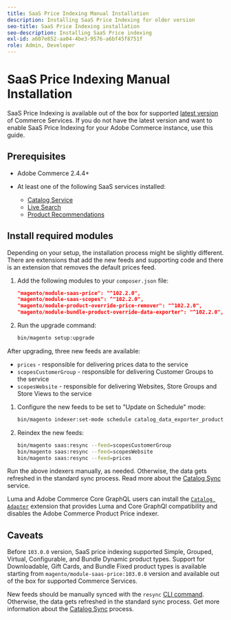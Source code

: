 ```yaml
---
title: SaaS Price Indexing Manual Installation
description: Installing SaaS Price Indexing for older version
seo-title: SaaS Price Indexing installation
seo-description: Installing SaaS Price indexing
exl-id: a607e852-aa04-4be3-9576-a6bf45f8751f
role: Admin, Developer
---
```

# SaaS Price Indexing Manual Installation

SaaS Price Indexing is available out of the box for supported [latest version](index.md#Requirements) of Commerce Services.
If you do not have the latest version and want to enable SaaS Price Indexing for your Adobe Commerce instance, use this guide.

## Prerequisites

* Adobe Commerce 2.4.4+
* At least one of the following SaaS services installed:

    * [Catalog Service](../catalog-service/overview.md)
    * [Live Search](../live-search/guide-overview.md)
    * [Product Recommendations](../product-recommendations/guide-overview.md)

## Install required modules

Depending on your setup, the installation process might be slightly different.
There are extensions that add the new feeds and supporting code and there is an extension that removes the default prices feed.

1. Add the following modules to your `composer.json` file:

    ```json
    "magento/module-saas-price": "^102.2.0",
    "magento/module-saas-scopes": ^"102.2.0",
    "magento/module-product-override-price-remover": "^102.2.0",
    "magento/module-bundle-product-override-data-exporter": "^102.2.0",
    ```

1. Run the upgrade command:

    ```bash
    bin/magento setup:upgrade
    ```

After upgrading, three new feeds are available:

* `prices` - responsible for delivering prices data to the service
* `scopesCustomerGroup` - responsible for delivering Customer Groups to the service 
* `scopesWebsite` - responsible for delivering Websites, Store Groups and Store Views to the service

1. Configure the new feeds to be set to "Update on Schedule" mode:

    ```bash
    bin/magento indexer:set-mode schedule catalog_data_exporter_product_prices scopes_customergroup_data_exporter scopes_website_data_exporter
    ```

1. Reindex the new feeds:

    ```bash
    bin/magento saas:resync --feed=scopesCustomerGroup
    bin/magento saas:resync --feed=scopesWebsite
    bin/magento saas:resync --feed=prices
    ```

Run the above indexers manually, as needed. Otherwise, the data gets refreshed in the standard sync process. Read more about the [Catalog Sync](../landing/catalog-sync.md) service.

Luma and Adobe Commerce Core GraphQL users can install the [`Catalog Adapter`](catalog-adapter.md) extension that provides Luma and Core GraphQl compatibility and disables the Adobe Commerce Product Price indexer.

## Caveats

Before `103.0.0` version, SaaS price indexing supported Simple, Grouped, Virtual, Configurable, and Bundle Dynamic product types.
Support for Downloadable, Gift Cards, and Bundle Fixed product types is available starting from `magento/module-saas-price:103.0.0` version and available out of the box for supported Commerce Services.

New feeds should be manually synced with the `resync` [CLI command](../landing/catalog-sync.md#resynccmdline). Otherwise, the data gets refreshed in the standard sync process. Get more information about the [Catalog Sync](../landing/catalog-sync.md) process.
